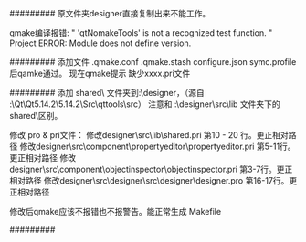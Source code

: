 #########
原文件夹designer直接复制出来不能工作。

qmake编译报错: 
    " 'qtNomakeTools' is not a recognized test function. "
    Project ERROR: Module does not define version.


#########
添加文件 .qmake.conf .qmake.stash configure.json symc.profile 后qamke通过。
现在qmake提示 缺少xxxx.pri文件

#########
添加 shared\ 文件夹到:\designer，（源自 :\Qt\Qt5.14.2\5.14.2\Src\qttools\src） 注意和 :\designer\src\lib 文件夹下的shared\区别。

修改 pro & pri文件：
    修改designer\src\lib\shared.pri                                 第10 - 20 行。更正相对路径
    修改designer\src\component\propertyeditor\propertyeditor.pri        第5-11行。更正相对路径
    修改designer\src\component\objectinspector\objectinspector.pri        第3-7行。更正相对路径
    修改designer\src\designer\src\designer\designer.pro                 第16-17行。更正相对路径

修改后qmake应该不报错也不报警告。能正常生成 Makefile


#########


